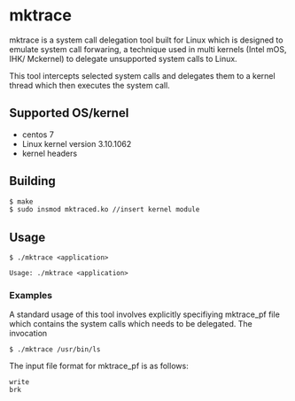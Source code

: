
# mktrace 
mktrace is a system call delegation tool built for Linux which is designed to emulate system call forwaring, a technique used in multi kernels (Intel mOS, IHK/ Mckernel) to delegate unsupported system calls to Linux.

This tool intercepts selected system calls and delegates them to a kernel thread which then executes the system call.

## Supported OS/kernel

* centos 7
* Linux kernel version 3.10.1062
* kernel headers

## Building

```sh
$ make 
$ sudo insmod mktraced.ko //insert kernel module
```

## Usage

```
$ ./mktrace <application>

Usage: ./mktrace <application>

```

### Examples

A standard usage of this tool involves explicitly specifiying mktrace\_pf file which contains the system calls which needs to be delegated. The invocation
```
$ ./mktrace /usr/bin/ls
```

The input file format for mktrace\_pf is as follows:

```
write
brk
```
